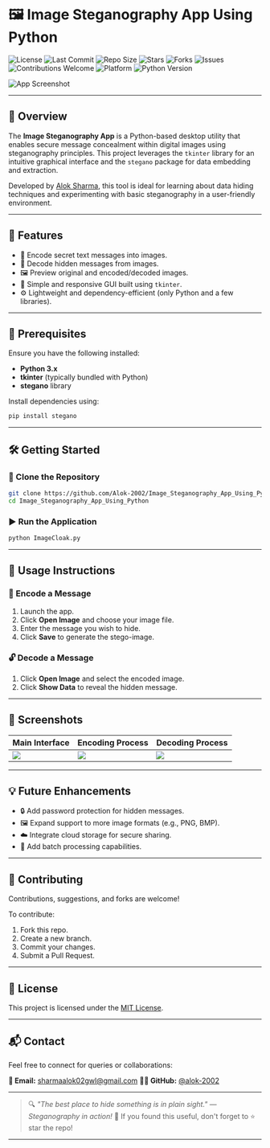 # 🖼️ Image Steganography App Using Python

![License](https://img.shields.io/github/license/alok-2002/Image_Steganography_App_Using_Python)
![Last Commit](https://img.shields.io/github/last-commit/alok-2002/Image_Steganography_App_Using_Python)
![Repo Size](https://img.shields.io/github/repo-size/alok-2002/Image_Steganography_App_Using_Python)
![Stars](https://img.shields.io/github/stars/alok-2002/Image_Steganography_App_Using_Python)
![Forks](https://img.shields.io/github/forks/alok-2002/Image_Steganography_App_Using_Python)
![Issues](https://img.shields.io/github/issues/alok-2002/Image_Steganography_App_Using_Python)
![Contributions Welcome](https://img.shields.io/badge/contributions-welcome-brightgreen.svg)
![Platform](https://img.shields.io/badge/platform-windows%20%7C%20linux%20%7C%20mac-lightgrey)
![Python Version](https://img.shields.io/badge/python-3.x-blue.svg)

![App Screenshot](https://github.com/Alok-2002/Image_Steganography_App_Using_Python/assets/93814546/31f0b3b5-830f-4f49-a32e-591889840123)

---

## 📌 Overview

The **Image Steganography App** is a Python-based desktop utility that enables secure message concealment within digital images using steganography principles. This project leverages the `tkinter` library for an intuitive graphical interface and the `stegano` package for data embedding and extraction.

Developed by [Alok Sharma](https://github.com/alok-2002), this tool is ideal for learning about data hiding techniques and experimenting with basic steganography in a user-friendly environment.

---

## 🚀 Features

* 🔐 Encode secret text messages into images.
* 🔎 Decode hidden messages from images.
* 🖼️ Preview original and encoded/decoded images.
* 🧠 Simple and responsive GUI built using `tkinter`.
* ⚙️ Lightweight and dependency-efficient (only Python and a few libraries).

---

## 🧰 Prerequisites

Ensure you have the following installed:

* **Python 3.x**
* **tkinter** (typically bundled with Python)
* **stegano** library

Install dependencies using:

```bash
pip install stegano
```

---

## 🛠️ Getting Started

### 🔄 Clone the Repository

```bash
git clone https://github.com/Alok-2002/Image_Steganography_App_Using_Python.git
cd Image_Steganography_App_Using_Python
```

### ▶️ Run the Application

```bash
python ImageCloak.py
```

---

## 🧪 Usage Instructions

### 🔐 Encode a Message

1. Launch the app.
2. Click **Open Image** and choose your image file.
3. Enter the message you wish to hide.
4. Click **Save** to generate the stego-image.

### 🔓 Decode a Message

1. Click **Open Image** and select the encoded image.
2. Click **Show Data** to reveal the hidden message.

---

## 📸 Screenshots

| Main Interface                                                                                                              | Encoding Process                                                                                                            | Decoding Process                                                                                                            |
| --------------------------------------------------------------------------------------------------------------------------- | --------------------------------------------------------------------------------------------------------------------------- | --------------------------------------------------------------------------------------------------------------------------- |
| ![](https://github.com/Alok-2002/Image_Steganography_App_Using_Python/assets/93814546/989d4447-ec4b-43d5-9322-bd599cbfc6f9) | ![](https://github.com/Alok-2002/Image_Steganography_App_Using_Python/assets/93814546/dc60f4d2-4635-4d12-a378-79e6a564153b) | ![](https://github.com/Alok-2002/Image_Steganography_App_Using_Python/assets/93814546/ea90a532-9754-4153-a415-46d9d16381e0) |

---

## 💡 Future Enhancements

* 🔒 Add password protection for hidden messages.
* 🖼️ Expand support to more image formats (e.g., PNG, BMP).
* ☁️ Integrate cloud storage for secure sharing.
* 📂 Add batch processing capabilities.

---

## 🤝 Contributing

Contributions, suggestions, and forks are welcome!

To contribute:

1. Fork this repo.
2. Create a new branch.
3. Commit your changes.
4. Submit a Pull Request.

---

## 📄 License

This project is licensed under the [MIT License](LICENSE).

---

## 📬 Contact

Feel free to connect for queries or collaborations:

**📧 Email:** [sharmaalok02gwl@gmail.com](mailto:sharmaalok02gwl@gmail.com)
**👨‍💻 GitHub:** [@alok-2002](https://github.com/alok-2002)

---

> 🔍 *"The best place to hide something is in plain sight." — Steganography in action!*
> 🌟 If you found this useful, don't forget to ⭐ star the repo!

---
